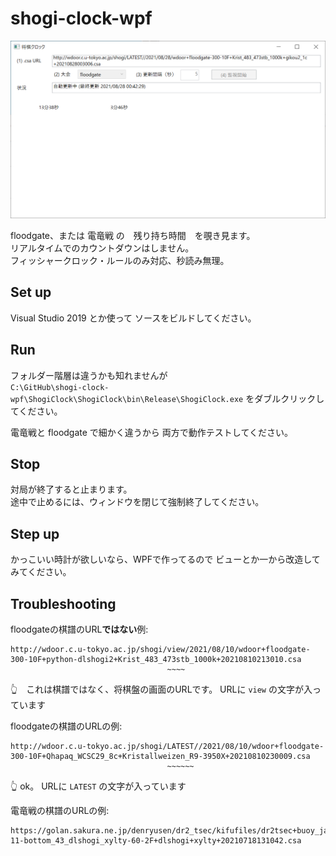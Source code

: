 # shogi-clock-wpf

![20210828shogi93.png](./ShogiClock/doc/img/20210828shogi93.png)  

floodgate、または 電竜戦 の　残り持ち時間　を覗き見ます。  
リアルタイムでのカウントダウンはしません。  
フィッシャークロック・ルールのみ対応、秒読み無理。  

## Set up

Visual Studio 2019 とか使って ソースをビルドしてください。  

## Run

フォルダー階層は違うかも知れませんが  
`C:\GitHub\shogi-clock-wpf\ShogiClock\ShogiClock\bin\Release\ShogiClock.exe` をダブルクリックしてください。  

電竜戦と floodgate で細かく違うから 両方で動作テストしてください。  

## Stop

対局が終了すると止まります。  
途中で止めるには、ウィンドウを閉じて強制終了してください。  

## Step up

かっこいい時計が欲しいなら、WPFで作ってるので ビューとか一から改造してみてください。  

## Troubleshooting

floodgateの棋譜のURL**ではない**例:  

```plain
http://wdoor.c.u-tokyo.ac.jp/shogi/view/2021/08/10/wdoor+floodgate-300-10F+python-dlshogi2+Krist_483_473stb_1000k+20210810213010.csa
                                   ~~~~
```

👆　これは棋譜ではなく、将棋盤の画面のURLです。 URLに `view` の文字が入っています  

floodgateの棋譜のURLの例:  

```plain
http://wdoor.c.u-tokyo.ac.jp/shogi/LATEST//2021/08/10/wdoor+floodgate-300-10F+Qhapaq_WCSC29_8c+Kristallweizen_R9-3950X+20210810230009.csa
                                   ~~~~~~
```

👆 ok。 URLに `LATEST` の文字が入っています  

電竜戦の棋譜のURLの例:  

```plain
https://golan.sakura.ne.jp/denryusen/dr2_tsec/kifufiles/dr2tsec+buoy_james8nakahi_dr2b3-11-bottom_43_dlshogi_xylty-60-2F+dlshogi+xylty+20210718131042.csa
```
